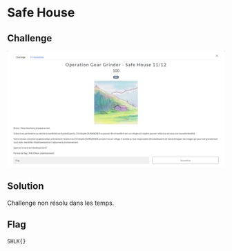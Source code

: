 # Safe House
## Challenge

<p align="center">
    <img src="./ressources/challenge.png" width=800>
</p>

## Solution
Challenge non résolu dans les temps.

## Flag
```SHLK{}```